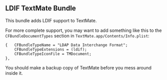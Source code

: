 ## LDIF TextMate Bundle ##

This bundle adds LDIF support to TextMate.

For more complete support, you may want to add something like this to the `CFBundleDocumentTypes` section in `TextMate.app/Contents/Info.plist`:

    {   CFBundleTypeName = "LDAP Data Interchange Format";
        CFBundleTypeExtensions = (ldif); 
        CFBundleTypeIconFile = TMDocument; 
    }, 

You should make a backup copy of TextMate before you mess around inside it.
